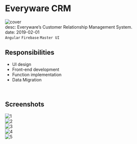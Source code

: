 # Everyware CRM
![cover](/assets/images/works/everyware-crm/cover.jpeg)  
desc: Everyware’s Customer Relationship Management System.  
date: 2019-02-01  
``Angular``  ``Firebase`` ``Master UI``

## Responsibilities
- UI design
- Front-end development
- Function implementation
- Data Migration

<br />

## Screenshots
![1](/assets/images/works/everyware-crm/1.jpeg)  
![2](/assets/images/works/everyware-crm/2.jpeg)  
![3](/assets/images/works/everyware-crm/3.jpeg)  
![4](/assets/images/works/everyware-crm/4.jpeg)  
![5](/assets/images/works/everyware-crm/5.jpeg)  